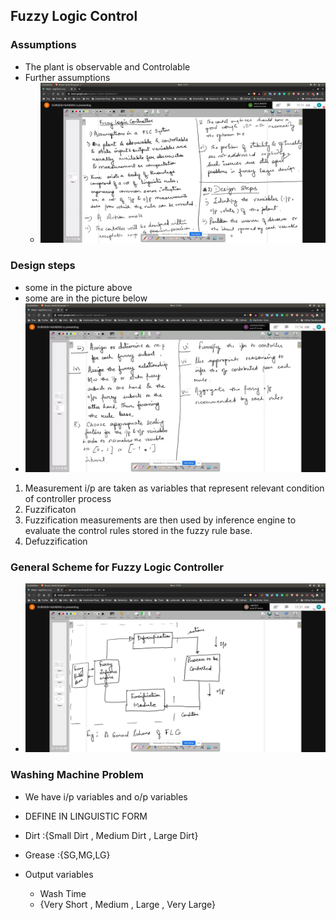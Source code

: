 ## Fuzzy Logic Control

### Assumptions
- The plant is observable and Controlable 
- Further assumptions
  - ![ass1](ass1.jpg)

### Design steps
- some in the picture above
- some are in the picture below
- ![ds2](ds2.jpg)


1. Measurement i/p are taken as variables that represent relevant condition of controller process
2. Fuzzificaton
3. Fuzzification measurements are then used by inference engine to evaluate the control rules stored in the fuzzy rule base.
4. Defuzzification

### General Scheme for Fuzzy Logic Controller
- ![scheme](scheme.jpg)

### Washing Machine Problem
- We have i/p variables and o/p variables

- DEFINE IN LINGUISTIC FORM
- Dirt :{Small Dirt , Medium Dirt , Large Dirt}
- Grease :{SG,MG,LG}

- Output variables
   - Wash Time
   - {Very Short , Medium , Large , Very Large}